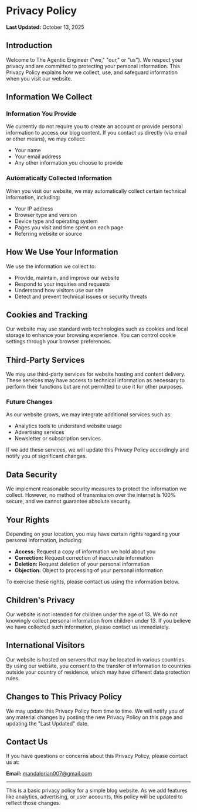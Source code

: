 # Privacy Policy

**Last Updated:** October 13, 2025

## Introduction

Welcome to The Agentic Engineer ("we," "our," or "us"). We respect your privacy and are committed to protecting your personal information. This Privacy Policy explains how we collect, use, and safeguard information when you visit our website.

## Information We Collect

### Information You Provide

We currently do not require you to create an account or provide personal information to access our blog content. If you contact us directly (via email or other means), we may collect:

- Your name
- Your email address
- Any other information you choose to provide

### Automatically Collected Information

When you visit our website, we may automatically collect certain technical information, including:

- Your IP address
- Browser type and version
- Device type and operating system
- Pages you visit and time spent on each page
- Referring website or source

## How We Use Your Information

We use the information we collect to:

- Provide, maintain, and improve our website
- Respond to your inquiries and requests
- Understand how visitors use our site
- Detect and prevent technical issues or security threats

## Cookies and Tracking

Our website may use standard web technologies such as cookies and local storage to enhance your browsing experience. You can control cookie settings through your browser preferences.

## Third-Party Services

We may use third-party services for website hosting and content delivery. These services may have access to technical information as necessary to perform their functions but are not permitted to use it for other purposes.

### Future Changes

As our website grows, we may integrate additional services such as:

- Analytics tools to understand website usage
- Advertising services
- Newsletter or subscription services

If we add these services, we will update this Privacy Policy accordingly and notify you of significant changes.

## Data Security

We implement reasonable security measures to protect the information we collect. However, no method of transmission over the internet is 100% secure, and we cannot guarantee absolute security.

## Your Rights

Depending on your location, you may have certain rights regarding your personal information, including:

- **Access:** Request a copy of information we hold about you
- **Correction:** Request correction of inaccurate information
- **Deletion:** Request deletion of your personal information
- **Objection:** Object to processing of your personal information

To exercise these rights, please contact us using the information below.

## Children's Privacy

Our website is not intended for children under the age of 13. We do not knowingly collect personal information from children under 13. If you believe we have collected such information, please contact us immediately.

## International Visitors

Our website is hosted on servers that may be located in various countries. By using our website, you consent to the transfer of information to countries outside your country of residence, which may have different data protection rules.

## Changes to This Privacy Policy

We may update this Privacy Policy from time to time. We will notify you of any material changes by posting the new Privacy Policy on this page and updating the "Last Updated" date.

## Contact Us

If you have questions or concerns about this Privacy Policy, please contact us at:

**Email:** mandalorian007@gmail.com

---

This is a basic privacy policy for a simple blog website. As we add features like analytics, advertising, or user accounts, this policy will be updated to reflect those changes.
